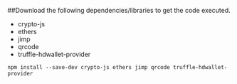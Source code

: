 ##Download the following dependencies/libraries to get the code executed.

- crypto-js
- ethers
- jimp
- qrcode
- truffle-hdwallet-provider


```npm install --save-dev crypto-js ethers jimp qrcode truffle-hdwallet-provider```
